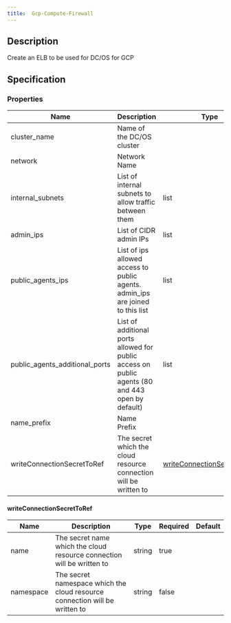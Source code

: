```yaml
---
title:  Gcp-Compute-Firewall
---
```


## Description

Create an ELB to be used for DC/OS for GCP

## Specification


### Properties

 Name | Description | Type | Required | Default 
 ------------ | ------------- | ------------- | ------------- | ------------- 
 cluster_name | Name of the DC/OS cluster |  | true |  
 network | Network Name |  | true |  
 internal_subnets | List of internal subnets to allow traffic between them | list | true |  
 admin_ips | List of CIDR admin IPs | list | true |  
 public_agents_ips | List of ips allowed access to public agents. admin_ips are joined to this list | list | false |  
 public_agents_additional_ports | List of additional ports allowed for public access on public agents (80 and 443 open by default) | list | false |  
 name_prefix | Name Prefix |  | false |  
 writeConnectionSecretToRef | The secret which the cloud resource connection will be written to | [writeConnectionSecretToRef](#writeConnectionSecretToRef) | false |  


#### writeConnectionSecretToRef

 Name | Description | Type | Required | Default 
 ------------ | ------------- | ------------- | ------------- | ------------- 
 name | The secret name which the cloud resource connection will be written to | string | true |  
 namespace | The secret namespace which the cloud resource connection will be written to | string | false |  
